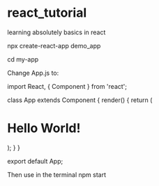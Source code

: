 # react_tutorial
learning absolutely basics in react

npx create-react-app demo_app

cd my-app

Change App.js to:

import React, { Component } from 'react';

class App extends Component {
  render() {
    return (
      <div className="App">
        <h1>Hello World!</h1>
      </div>
    );
  }
}

export default App;


Then use in the terminal 
npm start